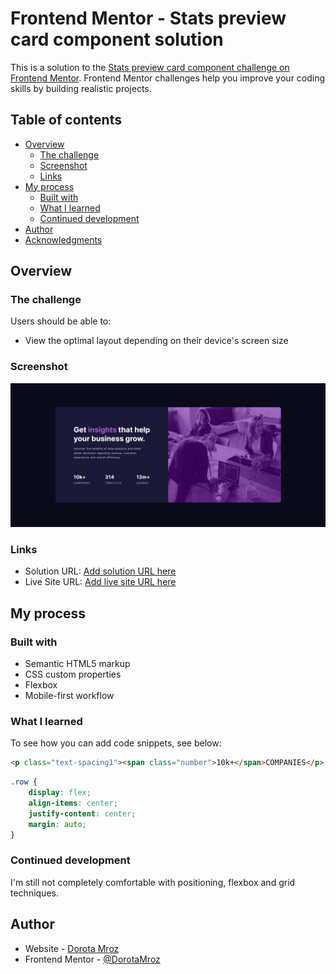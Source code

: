 # Frontend Mentor - Stats preview card component solution

This is a solution to the [Stats preview card component challenge on Frontend Mentor](https://www.frontendmentor.io/challenges/stats-preview-card-component-8JqbgoU62). Frontend Mentor challenges help you improve your coding skills by building realistic projects. 

## Table of contents

- [Overview](#overview)
  - [The challenge](#the-challenge)
  - [Screenshot](#screenshot)
  - [Links](#links)
- [My process](#my-process)
  - [Built with](#built-with)
  - [What I learned](#what-i-learned)
  - [Continued development](#continued-development)
- [Author](#author)
- [Acknowledgments](#acknowledgments)

## Overview

### The challenge

Users should be able to:

- View the optimal layout depending on their device's screen size

### Screenshot

![](images/ScreenshotDesktop.jpg)

### Links

- Solution URL: [Add solution URL here](https://your-solution-url.com)
- Live Site URL: [Add live site URL here](https://your-live-site-url.com)

## My process

### Built with

- Semantic HTML5 markup
- CSS custom properties
- Flexbox
- Mobile-first workflow


### What I learned

To see how you can add code snippets, see below:

```html
<p class="text-spacing1"><span class="number">10k+</span>COMPANIES</p>
```
```css
.row {
    display: flex;
    align-items: center;
    justify-content: center;
    margin: auto;
}
```
### Continued development

I'm still not completely comfortable with positioning, flexbox and grid techniques.

## Author

- Website - [Dorota Mroz]([https://www.your-site.com](https://dorotamroz.github.io/Stats-preview-card-component/))
- Frontend Mentor - [@DorotaMroz](https://www.frontendmentor.io/profile/DorotaMroz)
